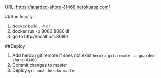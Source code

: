 URL: https://guarded-shore-81468.herokuapp.com/

##Run locally:
1. docker build . -t dl
2. docker run -p 8080:8080 dl
3. go to http://localhost:8080/

##Deploy
1. Add heroku git remote if does not exist
    `heroku git:remote -a guarded-shore-81468`
2. Commit changes to master
3. Deploy
    `git push heroku master`
